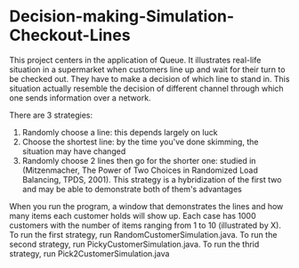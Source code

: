 # Decision-making-Simulation-Checkout-Lines
This project centers in the application of Queue. It illustrates real-life situation in a supermarket when customers line up and wait for their turn to be checked out. They have to make a decision of which line to stand in. This situation actually resemble the decision of different channel through which one sends information over a network. 

There are 3 strategies: 
1. Randomly choose a line: this depends largely on luck
2. Choose the shortest line: by the time you've done skimming, the situation may have changed
3. Randomly choose 2 lines then go for the shorter one: studied in (Mitzenmacher, The Power of Two Choices in Randomized Load Balancing, TPDS, 2001). This strategy is a hybridization of the first two and may be able to demonstrate both of them's advantages 

When you run the program, a window that demonstrates the lines and how many items each customer holds will show up. Each case has 1000 customers with the number of items ranging from 1 to 10 (illustrated by X). To run the first strategy, run RandomCustomerSimulation.java. To run the second strategy, run PickyCustomerSimulation.java. To run the thrid strategy, run Pick2CustomerSimulation.java





